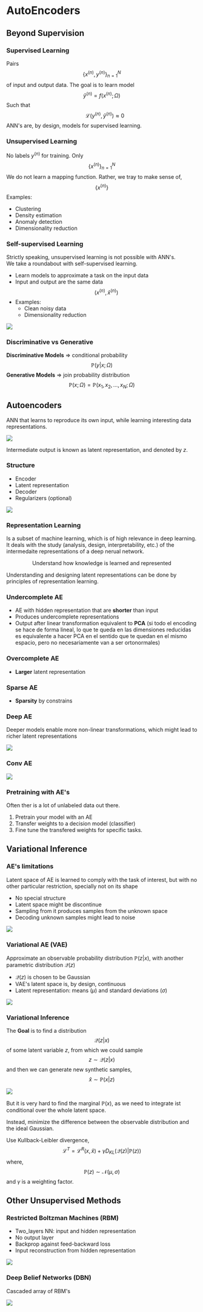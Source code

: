 # AutoEncoders

## Beyond Supervision

### Supervised Learning
Pairs 
$$\{x^{(n)}, y^{(n)}\}_{n=1}^N$$ 
of input and output data. The goal is to learn model 
$$\hat y^{(n)} = f(x^{(n)}; \Omega)$$
Such that 
$$ \quad \mathcal{L}(y^{(n)}, \hat y^{(n)}) \approx 0$$
ANN's are, by design, models for supervised learning.

### Unsupervised Learning
No labels $y^{(n)}$ for training. Only
$$\{x^{(n)}\}_{n=1}^N$$
We do not learn a mapping function. Rather, we tray to make sense of,
$$\{x^{(n)}\}$$
Examples:
- Clustering
- Density estimation
- Anomaly detection
- Dimensionality reduction

### Self-supervised Learning

Strictly speaking, unsupervised learning is not possible with ANN's.  
We take a roundabout with self-supervised learning.

- Learn models to approximate a task on the input data
- Input and output are the same data
$$(x^{(n)}, \hat x^{(n)})$$
- Examples:
   - Clean noisy data
   - Dimensionality reduction

<img src="./images/Screenshot 2023-02-18 at 18.26.40.png">

### Discriminative vs Generative

**Discriminative Models** $\Rightarrow$ conditional probability
$$\mathbb{P}(y | x; \Omega)$$
**Generative Models** $\Rightarrow$ join probability distribution
$$\mathbb{P}(x; \Omega) = \mathbb P (x_1, x_2, ..., x_N; \Omega)$$

## Autoencoders

ANN that learns to reproduce its own input, while learning interesting data representations.

<img src="./images/Screenshot 2023-02-18 at 18.26.50.png">

Intermediate output is known as $\text{latent representation}$, and denoted by $z$.

### Structure
- Encoder
- Latent representation
- Decoder
- Regularizers (optional)

<img src="./images/Screenshot 2023-02-18 at 18.26.58.png">

### Representation Learning

Is a subset of machine learning, which is of high relevance in deep learning.  
It deals with the study (analysis, design, interpretability, etc.) of the intermedaite representations of a deep nerual network. 

$$\text{Understand how knowledge is learned and represented}$$

Understanding and designing $\text{latent representations}$ can be done by principles of representation learning.

### Undercomplete AE

- AE with hidden representation that are **shorter** than input
- Produces undercomplete representations
- Output after linear transformation equivalent to **PCA** (si todo el encoding se hace de forma lineal, lo que te queda en las dimensiones reducidas es equivalente a hacer PCA en el sentido que te quedan en el mismo espacio, pero no necesariamente van a ser ortonormales)

### Overcomplete AE
- **Larger** latent representation

### Sparse AE
- **Sparsity** by constrains

### Deep AE
Deeper models enable more non-linear transformations, which might lead to richer latent representations

<img src="./images/Screenshot 2023-02-18 at 18.27.13.png">

### Conv AE
<img src="./images/Screenshot 2023-02-18 at 18.27.22.png">

### Pretraining with AE's

Often ther is a lot of unlabeled data out there.
1. Pretrain your model with an AE
2. Transfer weights to a decision model (classifier)
3. Fine tune the transfered weights for specific tasks.

## Variational Inference

### AE's limitations
Latent space of AE is learned to comply with the task of interest, but with no other particular restriction, specially not on its shape
- No special structure
- Latent space might be discontinue
- Sampling from it produces samples from the unknown space
- Decoding unknown samples might lead to noise

<img src="./images/Screenshot 2023-02-18 at 18.27.52.png">

### Variational AE (VAE)
Approximate an observable probability distribution $\mathbb{P}(z|x)$, with another parametric distribution $\mathcal{Q}(z)$

- $\mathcal{Q}(z)$ is chosen to be Gaussian
- VAE's latent space is, by design, continuous
- Latent representation: means $(\mu)$ and standard deviations $(\sigma)$

<img src="./images/Screenshot 2023-02-18 at 18.28.00.png">

### Variational Inference

The **Goal** is to find a distribution 
$$\mathcal{Q}(z|x)$$
of some latent variable $z$, from which we could sample
$$ z \sim \mathcal{Q}(z|x)$$
and then we can generate new synthetic samples,
$$ \hat x \sim \mathbb{P}(x | z)$$

<img src="./images/Screenshot 2023-02-18 at 18.28.06.png">

But it is very hard to find the marginal $\mathbb{P}(x)$, as we need to integrate ist conditional over the whole latent space.  

Instead, minimize the difference between the observable distribution and the ideal Gaussian.  

Use Kullback-Leibler divergence,
$$\mathcal{L}^T = \mathcal{L}^R(x, \hat x) + \gamma D_{KL}(\mathcal{Q}(z)|\mathbb{P}(z))$$
where,
$$\mathbb{P}(z) \sim \mathcal{N}(\mu, \sigma)$$
and $\gamma$ is a weighting factor.

## Other Unsupervised Methods

### Restricted Boltzman Machines (RBM)
- Two_layers NN: input and hidden representation
- No output layer
- Backprop against feed-backward loss
- Input reconstruction from hidden representation

<img src="./images/Screenshot 2023-02-18 at 18.28.29.png">

### Deep Belief Networks (DBN)

Cascaded array of RBM's

<img src="./images/Screenshot 2023-02-18 at 18.28.36.png">
